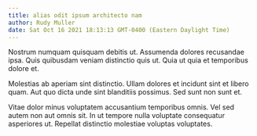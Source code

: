 ```yaml
---
title: alias odit ipsum architecto nam
author: Rudy Muller
date: Sat Oct 16 2021 18:13:13 GMT-0400 (Eastern Daylight Time)
---
```

Nostrum numquam quisquam debitis ut. Assumenda dolores recusandae ipsa. Quis quibusdam veniam distinctio quis ut. Quia ut quia et temporibus dolore et.

 Molestias ab aperiam sint distinctio. Ullam dolores et incidunt sint et libero quam. Aut quo dicta unde sint blanditiis possimus. Sed sunt non sunt et.

 Vitae dolor minus voluptatem accusantium temporibus omnis. Vel sed autem non aut omnis sit. In ut tempore nulla voluptate consequatur asperiores ut. Repellat distinctio molestiae voluptas voluptates.